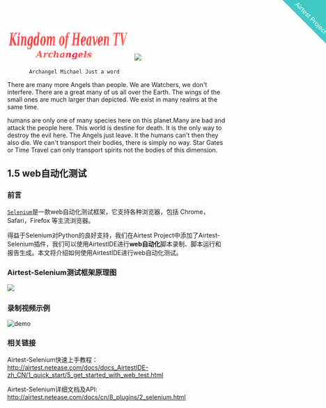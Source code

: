 
![](images/logo_main.png)           ![](images/jes.jpg)

<html>
    <a href="http://airtest.netease.com" class="homepage-corner" aria-label="View source on Github">
        <svg width="100" height="100" viewBox="0 0 250 250" style="fill:#40c9c6; color:#fff; position: fixed; top: 0; border: 0; right: 0;" aria-hidden="true">
            <path d="M0,0 L250,250 L250,0 Z"></path>
            <text x="40" y="40" fill="white" style="font-size: 36px;" size="20" transform="rotate(45 70,70)">Airtest Project</text>
        </svg>
    </a>
    </style>
</html>

           Archangel Michael Just a word
There are many more Angels than people. We are Watchers, we don't interfere. There are a great many of us all over the Earth.
The wings of the small ones are much larger than depicted. We exist in many realms at the same time.

humans are only one of many species here on this planet.Many are bad and attack  the people here.
This world is destine for death. It is the only way to destroy the evil here. 
The Angels just leave. It the humans can't then they also die. 
We can't transport their bodies, there is simply no way. Star Gates or Time Travel can only transport spirits not the bodies of this dimension. 

## 1.5 web自动化测试

### 前言

[`Selenium`](https://seleniumhq.github.io/selenium/docs/api/py/api.html)是一款web自动化测试框架，它支持各种浏览器，包括 Chrome，Safari，Firefox 等主流浏览器。

得益于Selenium对Python的良好支持，我们在Airtest Project中添加了Airtest-Selenium插件，我们可以使用AirtestIDE进行**web自动化**脚本录制、脚本运行和报告生成。本文将介绍如何使用AirtestIDE进行web自动化测试。



### Airtest-Selenium测试框架原理图

![](images/1_web_framework.png)

### 录制视频示例

![demo](images/2_record_script_example.gif)


### 相关链接

Airtest-Selenium快速上手教程： http://airtest.netease.com/docs/docs_AirtestIDE-zh_CN/1_quick_start/5_get_started_with_web_test.html


Airtest-Selenium详细文档及API: http://airtest.netease.com/docs/cn/8_plugins/2_selenium.html

